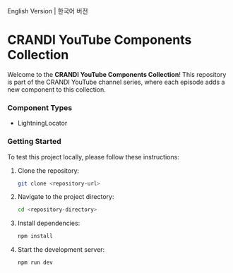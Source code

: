 English Version | 한국어 버전

# CRANDI YouTube Components Collection

Welcome to the **CRANDI YouTube Components Collection**! This repository is part of the CRANDI YouTube channel series, where each episode adds a new component to this collection.

### Component Types

- LightningLocator

### Getting Started

To test this project locally, please follow these instructions:

1. Clone the repository:
   ```bash
   git clone <repository-url>
   ```
2. Navigate to the project directory:
   ```bash
   cd <repository-directory>
   ```
3. Install dependencies:
   ```bash
   npm install
   ```
4. Start the development server:
   ```bash
   npm run dev
   ```
